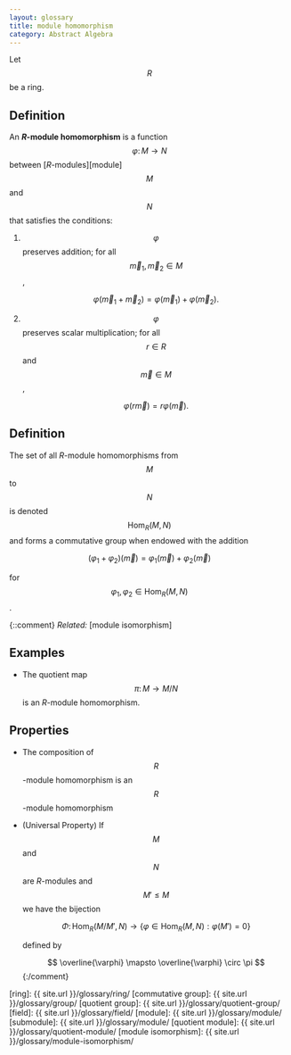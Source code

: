 ```yaml
---
layout: glossary
title: module homomorphism
category: Abstract Algebra
---
```


Let $$ R $$ be a ring.

## Definition
An **_R_-module homomorphism** is a function $$ \renewcommand\vec{\boldsymbol} \varphi \colon M \rightarrow N $$ between [_R_-modules][module] $$ M $$ and $$ N $$ that satisfies the conditions:

1. $$ \varphi $$ preserves addition; for all $$ \vec{m}_1, \vec{m}_2 \in M$$,

   $$ \varphi(\vec{m}_1 + \vec{m}_2) = \varphi(\vec{m}_1) + \varphi(\vec{m}_2). $$

2. $$ \varphi $$ preserves scalar multiplication; for all $$ r \in R $$ and $$ \vec{m} \in M $$,

   $$ \varphi(r \vec{m}) = r \varphi(\vec{m}). $$

## Definition
The set of all _R_-module homomorphisms from $$ M $$ to $$ N $$ is denoted $$ \mathrm{Hom}_R(M, N) $$ and forms a commutative group when endowed with the addition

$$ (\varphi_1 + \varphi_2)(\vec{m}) = \varphi_1(\vec{m}) + \varphi_2(\vec{m})
 $$

for $$ \varphi_1, \varphi_2 \in \operatorname{Hom}_R(M, N) $$.

{::comment}
_Related:_ [module isomorphism]

## Examples

- The quotient map $$ \pi \colon M \longrightarrow M/N $$ is an _R_-module homomorphism.

## Properties

- The composition of $$ R $$-module homomorphism is an $$ R $$-module homomorphism

- (Universal Property) If $$ M $$ and $$ N $$ are _R_-modules and $$ M' \leq M $$ we have the bijection

   $$ \Phi \colon \operatorname{Hom}_R(M/M', N) \to \{ \varphi ∈ \operatorname{Hom}_R(M,N) : \varphi(M') = 0 \} $$

   defined by

   $$ \overline{\varphi} \mapsto \overline{\varphi} \circ \pi $$
{:/comment}

[ring]: {{ site.url }}/glossary/ring/
[commutative group]: {{ site.url }}/glossary/group/
[quotient group]: {{ site.url }}/glossary/quotient-group/
[field]: {{ site.url }}/glossary/field/
[module]: {{ site.url }}/glossary/module/
[submodule]: {{ site.url }}/glossary/module/
[quotient module]: {{ site.url }}/glossary/quotient-module/
[module isomorphism]: {{ site.url }}/glossary/module-isomorphism/